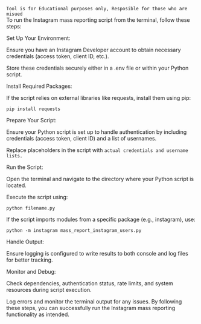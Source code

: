  `Tool is for Educational purposes only, Resposible for those who are misued`
<br>
To run the Instagram mass reporting script from the terminal, follow these steps:


Set Up Your Environment:

Ensure you have an Instagram Developer account to obtain necessary credentials (access token, client ID, etc.).

Store these credentials securely either in a .env file or within your Python script.



Install Required Packages:

If the script relies on external libraries like requests, install them using pip:

  `pip install requests`




Prepare Your Script:

Ensure your Python script is set up to handle authentication by including credentials (access token, client ID) and a list of usernames.

Replace placeholders in the script with  `actual credentials and username lists.`



Run the Script:

Open the terminal and navigate to the directory where your Python script is located.

Execute the script using:

 `python filename.py`


If the script imports modules from a specific package (e.g., instagram), use:

 `python -m instagram mass_report_instagram_users.py`




Handle Output:

Ensure logging is configured to write results to both console and log files for better tracking.



Monitor and Debug:

Check dependencies, authentication status, rate limits, and system resources during script execution.

Log errors and monitor the terminal output for any issues.
By following these steps, you can successfully run the Instagram mass reporting functionality as intended.
